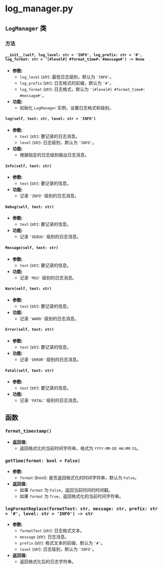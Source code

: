 # log_manager.py

## `LogManager` 类

### 方法

#### `__init__(self, log_level: str = 'INFO', log_prefix: str = '#', log_format: str = '[#level#] #format_time#: #message#') -> None`
- **参数:**
  - `log_level` (str): 最低日志级别，默认为 `'INFO'`。
  - `log_prefix` (str): 日志格式的前缀，默认为 `'#'`。
  - `log_format` (str): 日志格式，默认为 `'[#level#] #format_time#: #message#'`。
- **功能:**
  - 初始化 `LogManager` 实例，设置日志格式和级别。

#### `log(self, text: str, level: str = 'INFO')`
- **参数:**
  - `text` (str): 要记录的日志消息。
  - `level` (str): 日志级别，默认为 `'INFO'`。
- **功能:**
  - 根据指定的日志级别输出日志消息。

#### `Info(self, text: str)`
- **参数:**
  - `text` (str): 要记录的信息。
- **功能:**
  - 记录 `'INFO'` 级别的日志消息。

#### `Debug(self, text: str)`
- **参数:**
  - `text` (str): 要记录的信息。
- **功能:**
  - 记录 `'DEBUG'` 级别的日志消息。

#### `Message(self, text: str)`
- **参数:**
  - `text` (str): 要记录的信息。
- **功能:**
  - 记录 `'MSG'` 级别的日志消息。

#### `Warn(self, text: str)`
- **参数:**
  - `text` (str): 要记录的信息。
- **功能:**
  - 记录 `'WARN'` 级别的日志消息。

#### `Error(self, text: str)`
- **参数:**
  - `text` (str): 要记录的信息。
- **功能:**
  - 记录 `'ERROR'` 级别的日志消息。

#### `Fatal(self, text: str)`
- **参数:**
  - `text` (str): 要记录的信息。
- **功能:**
  - 记录 `'FATAL'` 级别的日志消息。

## 函数

### `format_timestamp()`
- **返回值:**
  - 返回格式化的当前时间字符串，格式为 `YYYY-MM-DD HH:MM:SS`。

### `getTime(format: bool = False)`
- **参数:**
  - `format` (bool): 是否返回格式化的时间字符串，默认为 `False`。
- **返回值:**
  - 如果 `format` 为 `False`，返回当前时间的时间戳。
  - 如果 `format` 为 `True`，返回格式化的当前时间字符串。

### `logFormatReplace(formatText: str, message: str, prefix: str = '#', level: str = 'INFO') -> str`
- **参数:**
  - `formatText` (str): 日志格式文本。
  - `message` (str): 日志消息。
  - `prefix` (str): 格式文本的前缀，默认为 `'#'`。
  - `level` (str): 日志级别，默认为 `'INFO'`。
- **返回值:**
  - 返回格式化后的日志字符串。